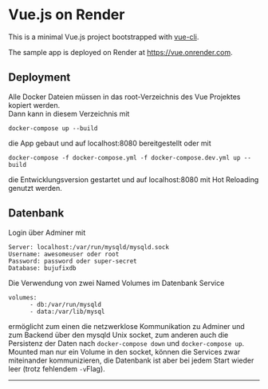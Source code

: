 # Vue.js on Render

This is a minimal Vue.js project bootstrapped with [vue-cli](https://cli.vuejs.org/guide/creating-a-project.html).

The sample app is deployed on Render at https://vue.onrender.com.

## Deployment

Alle Docker Dateien müssen in das root-Verzeichnis des Vue Projektes kopiert werden.  
Dann kann in diesem Verzeichnis mit
```  
docker-compose up --build   
```  
die App gebaut und auf localhost:8080 bereitgestellt oder mit
``` 
docker-compose -f docker-compose.yml -f docker-compose.dev.yml up --build
```  
die Entwicklungsversion gestartet und auf localhost:8080 mit Hot Reloading genutzt werden.


## Datenbank

Login über Adminer mit
``` 
Server: localhost:/var/run/mysqld/mysqld.sock   
Username: awesomeuser oder root
Password: password oder super-secret
Database: bujufixdb
```
Die Verwendung von zwei Named Volumes im Datenbank Service
```
volumes:
      - db:/var/run/mysqld
      - data:/var/lib/mysql
```
ermöglicht zum einen die netzwerklose Kommunikation zu Adminer und zum Backend über den mysqld Unix socket, zum anderen auch die Persistenz der Daten nach `docker-compose down` und `docker-compose up`.
Mounted man nur ein  Volume in den socket, können die Services zwar miteinander kommunizieren, die Datenbank ist aber bei jedem Start wieder leer (trotz fehlendem `-v`Flag).

---